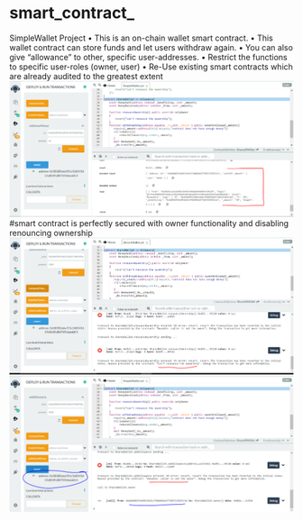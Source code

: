 # smart_contract_
SimpleWallet Project
• This is an on-chain wallet smart contract. 
• This wallet contract can store funds and let users withdraw again. 
• You can also give “allowance” to other, specific user-addresses. • Restrict the functions to specific user-roles (owner, user)
• Re-Use existing smart contracts which are already audited to the greatest extent
![](Project-SimpleWallet/PerfectlyDetailedWithdrawFunctionality.PNG)
#smart contract is perfectly secured with owner functionality and disabling renouncing ownership 
![](Project-SimpleWallet/RenounceingOwnershipIsDisabled.PNG)
![](Project-SimpleWallet/SecureOwnershipFunctionality.PNG)
